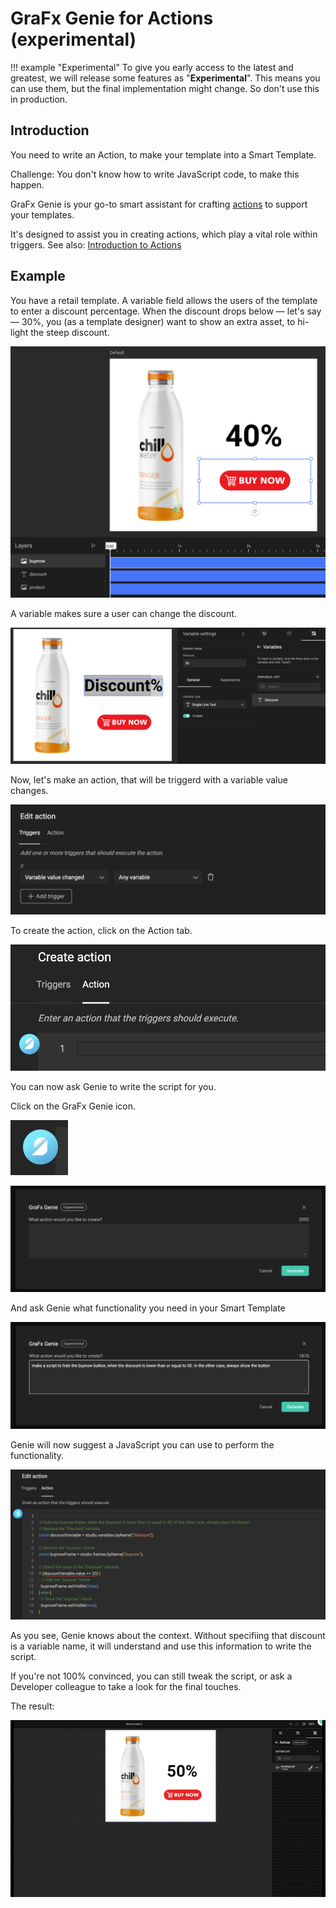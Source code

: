 # GraFx Genie for Actions (experimental)

!!! example "Experimental"
	To give you early access to the latest and greatest, we will release some features as "**Experimental**". This means you can use them, but the final implementation might change. So don't use this in production.

## Introduction

You need to write an Action, to make your template into a Smart Template.

Challenge: You don't know how to write JavaScript code, to make this happen.

GraFx Genie is your go-to smart assistant for crafting [actions](/GraFx-Studio/guides/actions/create/) to support your templates. 

It's designed to assist you in creating actions, which play a vital role within triggers. See also: [Introduction to Actions](/GraFx-Studio/concepts/actions/)

## Example

You have a retail template. A variable field allows the users of the template to enter a discount percentage.
When the discount drops below — let's say — 30%, you (as a template designer) want to show an extra asset, to hi-light the steep discount.

![image](template.png)

A variable makes sure a user can change the discount.

![image](variable.png)

Now, let's make an action, that will be triggerd with a variable value changes.

![image](trigger.png)

To create the action, click on the Action tab.

![image](action.png)

You can now ask Genie to write the script for you.

Click on the GraFx Genie icon.

![image](genie-icon.png)

![image](genie1.png)

And ask Genie what functionality you need in your Smart Template

![image](genie2.png)

Genie will now suggest a JavaScript you can use to perform the functionality.

![image](action2.png)

As you see, Genie knows about the context. Without specifiing that discount is a variable name, it will understand and use this information to write the script.

If you're not 100% convinced, you can still tweak the script, or ask a Developer colleague to take a look for the final touches.

The result:

![image](genie-in-action.gif)